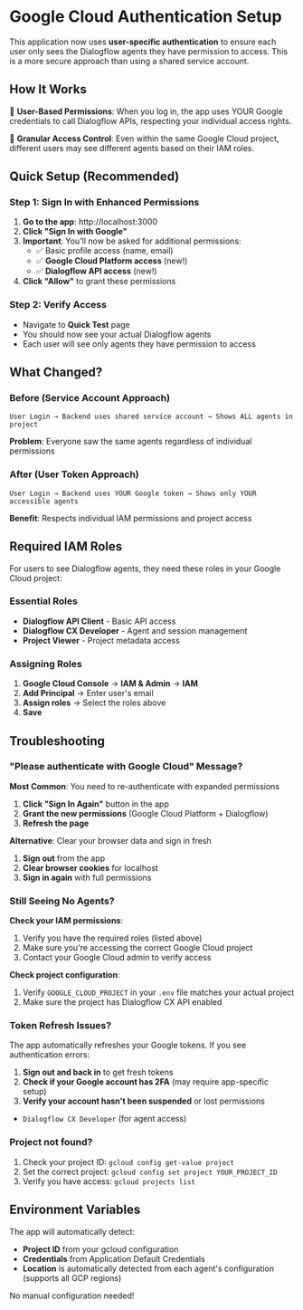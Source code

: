 # Google Cloud Authentication Setup

This application now uses **user-specific authentication** to ensure each user only sees the Dialogflow agents they have permission to access. This is a more secure approach than using a shared service account.

## How It Works

🔐 **User-Based Permissions**: When you log in, the app uses YOUR Google credentials to call Dialogflow APIs, respecting your individual access rights.

🎯 **Granular Access Control**: Even within the same Google Cloud project, different users may see different agents based on their IAM roles.

## Quick Setup (Recommended)

### Step 1: Sign In with Enhanced Permissions
1. **Go to the app**: http://localhost:3000
2. **Click "Sign In with Google"** 
3. **Important**: You'll now be asked for additional permissions:
   - ✅ Basic profile access (name, email)
   - ✅ **Google Cloud Platform access** (new!)
   - ✅ **Dialogflow API access** (new!)
4. **Click "Allow"** to grant these permissions

### Step 2: Verify Access
- Navigate to **Quick Test** page
- You should now see your actual Dialogflow agents
- Each user will see only agents they have permission to access

## What Changed?

### Before (Service Account Approach)
```
User Login → Backend uses shared service account → Shows ALL agents in project
```
**Problem**: Everyone saw the same agents regardless of individual permissions

### After (User Token Approach) 
```
User Login → Backend uses YOUR Google token → Shows only YOUR accessible agents
```
**Benefit**: Respects individual IAM permissions and project access

## Required IAM Roles

For users to see Dialogflow agents, they need these roles in your Google Cloud project:

### Essential Roles
- **Dialogflow API Client** - Basic API access
- **Dialogflow CX Developer** - Agent and session management  
- **Project Viewer** - Project metadata access

### Assigning Roles
1. **Google Cloud Console** → **IAM & Admin** → **IAM**
2. **Add Principal** → Enter user's email
3. **Assign roles** → Select the roles above
4. **Save**

## Troubleshooting

### "Please authenticate with Google Cloud" Message?

**Most Common**: You need to re-authenticate with expanded permissions
1. **Click "Sign In Again"** button in the app
2. **Grant the new permissions** (Google Cloud Platform + Dialogflow)
3. **Refresh the page**

**Alternative**: Clear your browser data and sign in fresh
1. **Sign out** from the app
2. **Clear browser cookies** for localhost
3. **Sign in again** with full permissions

### Still Seeing No Agents?

**Check your IAM permissions**:
1. Verify you have the required roles (listed above)
2. Make sure you're accessing the correct Google Cloud project
3. Contact your Google Cloud admin to verify access

**Check project configuration**:
1. Verify `GOOGLE_CLOUD_PROJECT` in your `.env` file matches your actual project
2. Make sure the project has Dialogflow CX API enabled

### Token Refresh Issues?

The app automatically refreshes your Google tokens. If you see authentication errors:
1. **Sign out and back in** to get fresh tokens
2. **Check if your Google account has 2FA** (may require app-specific setup)
3. **Verify your account hasn't been suspended** or lost permissions
- `Dialogflow CX Developer` (for agent access)

### Project not found?
1. Check your project ID: `gcloud config get-value project`
2. Set the correct project: `gcloud config set project YOUR_PROJECT_ID`
3. Verify you have access: `gcloud projects list`

## Environment Variables

The app will automatically detect:
- **Project ID** from your gcloud configuration
- **Credentials** from Application Default Credentials
- **Location** is automatically detected from each agent's configuration (supports all GCP regions)

No manual configuration needed!